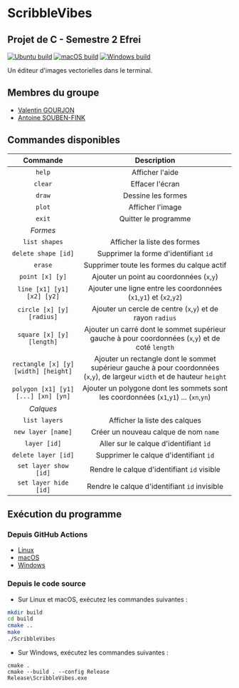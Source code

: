 # ScribbleVibes
## Projet de C - Semestre 2 Efrei

[![Ubuntu build](https://github.com/DocSystem/ScribbleVibes/actions/workflows/cmake-ubuntu.yml/badge.svg)](https://github.com/DocSystem/ScribbleVibes/actions/workflows/cmake-ubuntu.yml)
[![macOS build](https://github.com/DocSystem/ScribbleVibes/actions/workflows/cmake-macos.yml/badge.svg)](https://github.com/DocSystem/ScribbleVibes/actions/workflows/cmake-macos.yml)
[![Windows build](https://github.com/DocSystem/ScribbleVibes/actions/workflows/cmake-windows.yml/badge.svg)](https://github.com/DocSystem/ScribbleVibes/actions/workflows/cmake-windows.yml)

Un éditeur d'images vectorielles dans le terminal.

## Membres du groupe
 - [Valentin GOURJON](https://github.com/GourjonValentin)
 - [Antoine SOUBEN-FINK](https://github.com/DocSystem)

## Commandes disponibles 


|               Commande               |                                                         Description                                                          |
|:------------------------------------:|:----------------------------------------------------------------------------------------------------------------------------:|
|                `help`                |                                                       Afficher l'aide                                                        |
|               `clear`                |                                                       Effacer l'écran                                                        |
|                `draw`                |                                                      Dessine les formes                                                      |
|                `plot`                |                                                       Afficher l'image                                                       |
|                `exit`                |                                                     Quitter le programme                                                     |
|               *Formes*               |                                                                                                                              |
|            `list shapes`             |                                                 Afficher la liste des formes                                                 |
|         `delete shape [id]`          |                                            Supprimer la forme d'identifiant `id`                                             |
|               `erase`                |                                          Supprimer toute les formes du calque actif                                          |
|           `point [x] [y]`            |                                          Ajouter un point au coordonnées (`x`,`y`)                                           |
|      `line [x1] [y1] [x2] [y2]`      |                              Ajouter une ligne entre les coordonnées (`x1`,`y1`) et (`x2`,`y2`)                              |
|      `circle [x] [y] [radius]`       |                                  Ajouter un cercle de centre (`x`,`y`) et de rayon `radius`                                  |
|      `square [x] [y] [length]`       |              Ajouter un carré dont le sommet supérieur gauche à pour coordonnées (`x`,`y`) et de coté  `length`              |
| `rectangle [x] [y] [width] [height]` | Ajouter un rectangle dont le sommet supérieur gauche à pour coordonnées (`x`,`y`), de largeur `width` et de hauteur `height` |
| `polygon [x1] [y1] [...] [xn] [yn]`  |                    Ajouter un polygone dont les sommets sont les coordonnées (`x1`,`y1`) ... (`xn`,`yn`)                     |
|              *Calques*               |                                                                                                                              |
|            `list layers`             |                                                Afficher la liste des calques                                                 |
|          `new layer [name]`          |                                            Créer un nouveau calque de nom `name`                                             |
|             `layer [id]`             |                                            Aller sur le calque d'identifiant `ìd`                                            |
|         `delete layer [id]`          |                                            Supprimer le calque d'identifiant `id`                                            |
|        `set layer show [id]`         |                                         Rendre le calque d'identifiant `id` visible                                          |
|        `set layer hide [id]`         |                                        Rendre le calque d'identifiant `id` invisible                                         |

## Exécution du programme

### Depuis GitHub Actions

* [Linux](https://nightly.link/DocSystem/ScribbleVibes/workflows/cmake-ubuntu/main/ScribbleVibes.zip)
* [macOS](https://nightly.link/DocSystem/ScribbleVibes/workflows/cmake-macos/main/ScribbleVibes.zip)
* [Windows](https://nightly.link/DocSystem/ScribbleVibes/workflows/cmake-windows/main/ScribbleVibes.zip)

### Depuis le code source

* Sur Linux et macOS, exécutez les commandes suivantes :
```bash
mkdir build
cd build
cmake ..
make
./ScribbleVibes
```

* Sur Windows, exécutez les commandes suivantes :
```batch
cmake .
cmake --build . --config Release
Release\ScribbleVibes.exe
```
